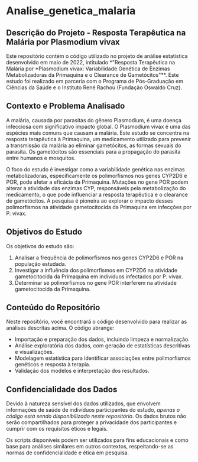 # Analise_genetica_malaria

## Descrição do Projeto - Resposta Terapêutica na Malária por Plasmodium vivax


Este repositório contém o código utilizado no projeto de análise estatística desenvolvido em maio de 2022, intitulado *"Resposta Terapêutica na Malária por *Plasmodium vivax: Variabilidade Genética de Enzimas Metabolizadoras da Primaquina e o Clearance de Gametócitos"**. Este estudo foi realizado em parceria com o Programa de Pós-Graduação em Ciências da Saúde e o Instituto René Rachou (Fundação Oswaldo Cruz).

## Contexto e Problema Analisado

A malária, causada por parasitas do gênero Plasmodium, é uma doença infecciosa com significativo impacto global. O Plasmodium vivax é uma das espécies mais comuns que causam a malária. Este estudo se concentra na resposta terapêutica à Primaquina, um medicamento utilizado para prevenir a transmissão da malária ao eliminar gametócitos, as formas sexuais do parasita. Os gametócitos são essenciais para a propagação do parasita entre humanos e mosquitos.

O foco do estudo é investigar como a variabilidade genética nas enzimas metabolizadoras, especificamente os polimorfismos nos genes CYP2D6 e POR, pode afetar a eficácia da Primaquina. Mutações no gene POR podem alterar a atividade das enzimas CYP, responsáveis pela metabolização do medicamento, o que pode influenciar a resposta terapêutica e o clearance de gametócitos. A pesquisa é pioneira ao explorar o impacto desses polimorfismos na atividade gametocitocida da Primaquina em infecções por P. vivax.

## Objetivos do Estudo

Os objetivos do estudo são:

1. Analisar a frequência de polimorfismos nos genes CYP2D6 e POR na população estudada.
2. Investigar a influência dos polimorfismos em CYP2D6 na atividade gametocitocida da Primaquina em indivíduos infectados por P. vivax.
3. Determinar se polimorfismos no gene POR interferem na atividade gametocitocida da Primaquina.

## Conteúdo do Repositório

Neste repositório, você encontrará o código desenvolvido para realizar as análises descritas acima. O código abrange:

- Importação e preparação dos dados, incluindo limpeza e normalização.
- Análise exploratória dos dados, com geração de estatísticas descritivas e visualizações.
- Modelagem estatística para identificar associações entre polimorfismos genéticos e resposta à terapia.
- Validação dos modelos e interpretação dos resultados.

## Confidencialidade dos Dados

Devido à natureza sensível dos dados utilizados, que envolvem informações de saúde de indivíduos participantes do estudo, *apenas o código está sendo disponibilizado neste repositório*. Os dados brutos não serão compartilhados para proteger a privacidade dos participantes e cumprir com os requisitos éticos e legais.

Os scripts disponíveis podem ser utilizados para fins educacionais e como base para análises similares em outros contextos, respeitando-se as normas de confidencialidade e ética em pesquisa.
